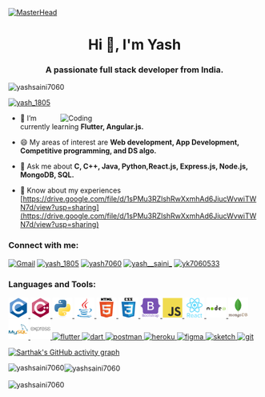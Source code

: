 [![MasterHead](https://1.bp.blogspot.com/-7A4WynwLsMw/XbBpCXG8fHI/AAAAAAAAMt4/uOa1bpLskYgrwGbllhSu2SDj_Mig8SXJQCLcBGAsYHQ/s1600/2000_600px.gif)]()
<h1 align="center">Hi 👋, I'm Yash</h1>
<h3 align="center">A passionate full stack developer from India.</h3>

<p align="left"> <img
    src="https://komarev.com/ghpvc/?username=yashsaini7060&label=Profile%20views&color=0e75b6&style=flat"
    alt="yashsaini7060" /> </p>

<p align="left"> <a href="https://twitter.com/yash_1805" target="blank"><img
      src="https://img.shields.io/twitter/follow/yash_1805?logo=twitter&style=for-the-badge" alt="yash_1805" /></a> </p>

<img align="right" alt="Coding" width="400"
  src="https://cdn.dribbble.com/users/1162077/screenshots/3848914/programmer.gif">

- 🔭 I’m currently learning **Flutter, Angular.js.**

- 😄 My areas of interest are **Web development, App Development, Competitive programming, and DS algo.**

- 💬 Ask me about **C, C++, Java, Python,React.js, Express.js, Node.js, MongoDB, SQL.**

- 📄 Know about my experiences
[https://drive.google.com/file/d/1sPMu3RZlshRwXxmhAd6JiucWvwiTWN7d/view?usp=sharing](https://drive.google.com/file/d/1sPMu3RZlshRwXxmhAd6JiucWvwiTWN7d/view?usp=sharing)

<h3 align="left">Connect with me:</h3>

<p align="left">
  <a href="mailto:yk7060533@gmail.com"><img align="center"
      width="40px" src="https://img.icons8.com/fluent/48/000000/gmail.png" title="Gmail"/></a>
  <a href="https://twitter.com/yash_1805" target="blank"><img align="center"
      src="https://raw.githubusercontent.com/rahuldkjain/github-profile-readme-generator/master/src/images/icons/Social/twitter.svg"
      alt="yash_1805" height="30" width="40" /></a>
  <a href="https://linkedin.com/in/yash7060" target="blank"><img align="center"
      src="https://raw.githubusercontent.com/rahuldkjain/github-profile-readme-generator/master/src/images/icons/Social/linked-in-alt.svg"
      alt="yash7060" height="30" width="40" /></a>
  <a href="https://instagram.com/yash__saini_" target="blank"><img align="center"
      src="https://raw.githubusercontent.com/rahuldkjain/github-profile-readme-generator/master/src/images/icons/Social/instagram.svg"
      alt="yash__saini_" height="30" width="40" /></a>
  <a href="https://www.leetcode.com/yk7060533" target="blank"><img align="center"
      src="https://raw.githubusercontent.com/rahuldkjain/github-profile-readme-generator/master/src/images/icons/Social/leet-code.svg"
      alt="yk7060533" height="30" width="40" /></a>
</p>

<h3 align="left">Languages and Tools:</h3>
<p align="left">
  <a href="https://www.cprogramming.com/" target="_blank" rel="noreferrer">
    <img src="https://raw.githubusercontent.com/devicons/devicon/master/icons/c/c-original.svg" alt="c" width="40" height="40" /> </a>
  <a href="https://www.w3schools.com/cpp/" target="_blank" rel="noreferrer">
    <img src="https://raw.githubusercontent.com/devicons/devicon/master/icons/cplusplus/cplusplus-original.svg" alt="cplusplus" width="40" height="40" /> </a>
  <a href="https://www.python.org" target="_blank" rel="noreferrer"> 
    <img src="https://raw.githubusercontent.com/devicons/devicon/master/icons/python/python-original.svg" alt="python" width="40" height="40" /> </a> 
  <a href="https://www.java.com" target="_blank" rel="noreferrer">
    <img src="https://raw.githubusercontent.com/devicons/devicon/master/icons/java/java-original.svg" alt="java" width="40" height="40" /> </a>
  <a href="https://www.w3.org/html/" target="_blank" rel="noreferrer">
    <img src="https://raw.githubusercontent.com/devicons/devicon/master/icons/html5/html5-original-wordmark.svg" alt="html5" width="40" height="40" /> </a> 
  <a href="https://www.w3schools.com/css/" target="_blank" rel="noreferrer">
    <img src="https://raw.githubusercontent.com/devicons/devicon/master/icons/css3/css3-original-wordmark.svg" alt="css3" width="40" height="40" /> </a>
  <a href="https://getbootstrap.com" target="_blank" rel="noreferrer">
    <img src="https://raw.githubusercontent.com/devicons/devicon/master/icons/bootstrap/bootstrap-plain-wordmark.svg" alt="bootstrap" width="40" height="40" /> </a>
  <a href="https://developer.mozilla.org/en-US/docs/Web/JavaScript" target="_blank" rel="noreferrer">
    <img src="https://raw.githubusercontent.com/devicons/devicon/master/icons/javascript/javascript-original.svg" alt="javascript" width="40" height="40" /> </a>
  <a href="https://reactjs.org/" target="_blank" rel="noreferrer">
    <img src="https://raw.githubusercontent.com/devicons/devicon/master/icons/react/react-original-wordmark.svg" alt="react" width="40" height="40" /> </a>
  <a href="https://nodejs.org" target="_blank" rel="noreferrer">
    <img src="https://raw.githubusercontent.com/devicons/devicon/master/icons/nodejs/nodejs-original-wordmark.svg"  alt="nodejs" width="40" height="40" /> </a>
  <a href="https://www.mongodb.com/" target="_blank" rel="noreferrer"> 
    <img src="https://raw.githubusercontent.com/devicons/devicon/master/icons/mongodb/mongodb-original-wordmark.svg" alt="mongodb" width="40" height="40" /> </a>
  <a href="https://www.mysql.com/" target="_blank" rel="noreferrer">
    <img src="https://raw.githubusercontent.com/devicons/devicon/master/icons/mysql/mysql-original-wordmark.svg" alt="mysql" width="40" height="40" /> </a>
  <a href="https://expressjs.com" target="_blank" rel="noreferrer">
    <img src="https://raw.githubusercontent.com/devicons/devicon/master/icons/express/express-original-wordmark.svg" alt="express" width="40" height="40" /> </a>
  <a href="https://flutter.dev" target="_blank" rel="noreferrer"> 
    <img src="https://www.vectorlogo.zone/logos/flutterio/flutterio-icon.svg" alt="flutter" width="40" height="40" /> </a>
  <a href="https://dart.dev" target="_blank" rel="noreferrer">
    <img src="https://www.vectorlogo.zone/logos/dartlang/dartlang-icon.svg" alt="dart" width="40" height="40" /> </a>
  <a href="https://postman.com" target="_blank" rel="noreferrer">
    <img src="https://www.vectorlogo.zone/logos/getpostman/getpostman-icon.svg" alt="postman" width="40" height="40" /> </a>
  <a href="https://heroku.com" target="_blank" rel="noreferrer">
    <img src="https://www.vectorlogo.zone/logos/heroku/heroku-icon.svg" alt="heroku" width="40" height="40" /> </a>
  <a href="https://www.figma.com/" target="_blank" rel="noreferrer">
    <img src="https://www.vectorlogo.zone/logos/figma/figma-icon.svg" alt="figma" width="40" height="40" /> </a>
  <a href="https://www.sketch.com/" target="_blank" rel="noreferrer">
    <img src="https://www.vectorlogo.zone/logos/sketchapp/sketchapp-icon.svg" alt="sketch" width="40" height="40" /> </a>
  <a href="https://git-scm.com/" target="_blank" rel="noreferrer"> 
    <img src="https://www.vectorlogo.zone/logos/git-scm/git-scm-icon.svg" alt="git" width="40" height="40" /> </a> 
 </p>

[![Sarthak's GitHub activity graph](https://activity-graph.herokuapp.com/graph?username=yashsaini7060&&theme=xcode)](https://github.com/yashsaini7060)

<p>
  <img align="left" src="https://github-readme-stats.vercel.app/api/top-langs?username=yashsaini7060&show_icons=true&locale=en&layout=compact&theme=tokyonight"
    alt="yashsaini7060" />
</p>
<p>
  <img align="center" src="https://github-readme-stats.vercel.app/api?username=yashsaini7060&show_icons=true&locale=en&theme=tokyonight" alt="yashsaini7060" />
</p>
<p>
  <img align="center" src="https://github-readme-streak-stats.herokuapp.com/?user=yashsaini7060&&theme=tokyonight" alt="yashsaini7060" />
</p>
